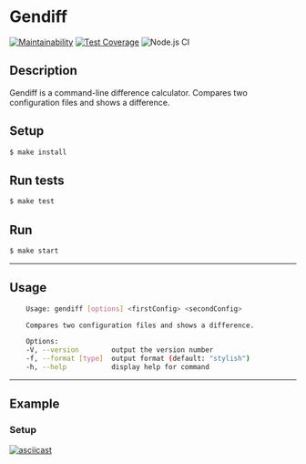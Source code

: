 # Gendiff

[![Maintainability](https://api.codeclimate.com/v1/badges/968adb4773696b6c8767/maintainability)](https://codeclimate.com/github/floydezus/frontend-project-lvl2/maintainability)  [![Test Coverage](https://api.codeclimate.com/v1/badges/968adb4773696b6c8767/test_coverage)](https://codeclimate.com/github/floydezus/frontend-project-lvl2/test_coverage) ![Node.js CI](https://github.com/floydezus/frontend-project-lvl2/workflows/Node.js%20CI/badge.svg)

## Description
Gendiff is a command-line difference calculator.
Compares two configuration files and shows a difference.

## Setup
```sh
$ make install
```
## Run tests
```sh
$ make test
```
## Run
```sh
$ make start
```
----------------------------
## Usage
```sh
    Usage: gendiff [options] <firstConfig> <secondConfig>

    Compares two configuration files and shows a difference.

    Options:
    -V, --version        output the version number
    -f, --format [type]  output format (default: "stylish")
    -h, --help           display help for command
```
-------------------------
## Example

### Setup
[![asciicast](https://asciinema.org/a/gzRi0O4I7SPeUlgDvFDy7QMea.svg)](https://asciinema.org/a/gzRi0O4I7SPeUlgDvFDy7QMea)
